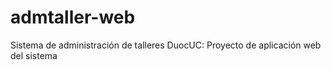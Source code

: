 # admtaller-web
Sistema de administración de talleres DuocUC: Proyecto de aplicación web del sistema
